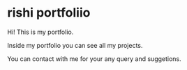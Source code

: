# rishi portfoliio

Hi! This is my portfolio.

Inside my portfolio you can see all my projects. 

You can contact with me for your any query and suggetions.